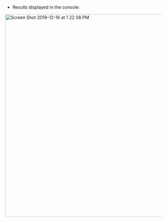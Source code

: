 * Results displayed in the console:

<img width="652" alt="Screen Shot 2019-12-16 at 1 22 08 PM" src="https://user-images.githubusercontent.com/44908424/70936631-50769f80-2008-11ea-9ce9-bd86927c9f45.png">

